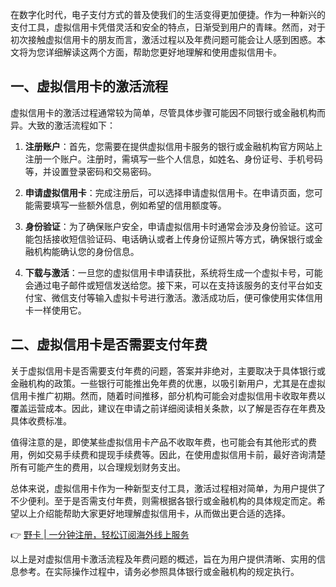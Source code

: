 在数字化时代，电子支付方式的普及使我们的生活变得更加便捷。作为一种新兴的支付工具，虚拟信用卡凭借灵活和安全的特点，日渐受到用户的青睐。然而，对于初次接触虚拟信用卡的朋友而言，激活过程以及年费问题可能会让人感到困惑。本文将为您详细解读这两个方面，帮助您更好地理解和使用虚拟信用卡。

## 一、虚拟信用卡的激活流程

虚拟信用卡的激活过程通常较为简单，尽管具体步骤可能因不同银行或金融机构而异。大致的激活流程如下：

1. **注册账户**：首先，您需要在提供虚拟信用卡服务的银行或金融机构官方网站上注册一个账户。注册时，需填写一些个人信息，如姓名、身份证号、手机号码等，并设置登录密码和交易密码。

2. **申请虚拟信用卡**：完成注册后，可以选择申请虚拟信用卡。在申请页面，您可能需要填写一些额外信息，例如希望的信用额度等。

3. **身份验证**：为了确保账户安全，申请虚拟信用卡时通常会涉及身份验证。这可能包括接收短信验证码、电话确认或者上传身份证照片等方式，确保银行或金融机构能确认您的身份信息。

4. **下载与激活**：一旦您的虚拟信用卡申请获批，系统将生成一个虚拟卡号，可能会通过电子邮件或短信发送给您。接下来，可以在支持该服务的支付平台如支付宝、微信支付等输入虚拟卡号进行激活。激活成功后，便可像使用实体信用卡一样使用它。

## 二、虚拟信用卡是否需要支付年费

关于虚拟信用卡是否需要支付年费的问题，答案并非绝对，主要取决于具体银行或金融机构的政策。一些银行可能推出免年费的优惠，以吸引新用户，尤其是在虚拟信用卡推广初期。然而，随着时间推移，部分机构可能会对虚拟信用卡收取年费以覆盖运营成本。因此，建议在申请之前详细阅读相关条款，以了解是否存在年费及具体收费标准。

值得注意的是，即使某些虚拟信用卡产品不收取年费，也可能会有其他形式的费用，例如交易手续费和提现手续费等。因此，在使用虚拟信用卡前，最好咨询清楚所有可能产生的费用，以合理规划财务支出。

总体来说，虚拟信用卡作为一种新型支付工具，激活过程相对简单，为用户提供了不少便利。至于是否需支付年费，则需根据各银行或金融机构的具体规定而定。希望以上介绍能帮助大家更好地理解虚拟信用卡，从而做出更合适的选择。

👉 [野卡 | 一分钟注册，轻松订阅海外线上服务](https://bit.ly/bewildcard)

以上是对虚拟信用卡激活流程及年费问题的概述，旨在为用户提供清晰、实用的信息参考。在实际操作过程中，请务必参照具体银行或金融机构的规定执行。